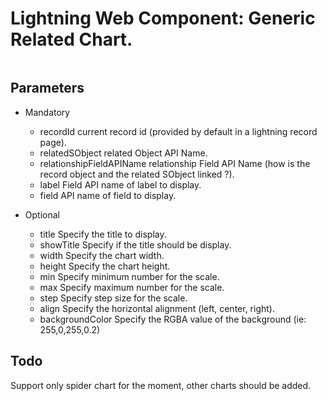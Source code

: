 # Lightning Web Component: Generic Related Chart.

<img src="docs/sample.png" alt=""/>

## Parameters

* Mandatory
    - recordId current record id (provided by default in a lightning record page).
    - relatedSObject related Object API Name.
    - relationshipFieldAPIName relationship Field API Name (how is the record object and the related SObject linked ?).
    - label Field API name of label to display.
    - field API name of field to display.

* Optional
    - title Specify the title to display.
    - showTitle Specify if the title should be display.
    - width Specify the chart width.
    - height Specify the chart height.
    - min Specify minimum number for the scale.
    - max Specify maximum number for the scale.
    - step Specify step size for the scale.
    - align Specify the horizontal alignment (left, center, right).
    - backgroundColor Specify the RGBA value of the background (ie: 255,0,255,0.2)
    
## Todo

Support only spider chart for the moment, other charts should be added.